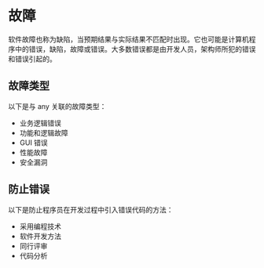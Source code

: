 # 故障

软件故障也称为缺陷，当预期结果与实际结果不匹配时出现。它也可能是计算机程序中的错误，缺陷，故障或错误。大多数错误都是由开发人员，架构师所犯的错误和错误引起的。

## 故障类型

以下是与 any 关联的故障类型：

* 业务逻辑错误
* 功能和逻辑故障
* GUI 错误
* 性能故障
* 安全漏洞

## 防止错误

以下是防止程序员在开发过程中引入错误代码的方法：

* 采用编程技术
* 软件开发方法
* 同行评审
* 代码分析

